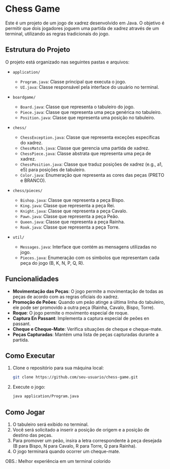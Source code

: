 # Chess Game

Este é um projeto de um jogo de xadrez desenvolvido em Java. O objetivo é permitir que dois jogadores joguem uma partida de xadrez através de um terminal, utilizando as regras tradicionais do jogo.

## Estrutura do Projeto

O projeto está organizado nas seguintes pastas e arquivos:

- `application/`
  - `Program.java`: Classe principal que executa o jogo.
  - `UI.java`: Classe responsável pela interface do usuário no terminal.

- `boardgame/`
  - `Board.java`: Classe que representa o tabuleiro do jogo.
  - `Piece.java`: Classe que representa uma peça genérica no tabuleiro.
  - `Position.java`: Classe que representa uma posição no tabuleiro.

- `chess/`
  - `ChessException.java`: Classe que representa exceções específicas do xadrez.
  - `ChessMatch.java`: Classe que gerencia uma partida de xadrez.
  - `ChessPiece.java`: Classe abstrata que representa uma peça de xadrez.
  - `ChessPosition.java`: Classe que traduz posições de xadrez (e.g., a1, e5) para posições de tabuleiro.
  - `Color.java`: Enumeração que representa as cores das peças (PRETO e BRANCO).

- `chess/pieces/`
  - `Bishop.java`: Classe que representa a peça Bispo.
  - `King.java`: Classe que representa a peça Rei.
  - `Knight.java`: Classe que representa a peça Cavalo.
  - `Pawn.java`: Classe que representa a peça Peão.
  - `Queen.java`: Classe que representa a peça Rainha.
  - `Rook.java`: Classe que representa a peça Torre.

- `util/`
  - `Messages.java`: Interface que contém as mensagens utilizadas no jogo.
  - `Pieces.java`: Enumeração com os simbolos que representam cada peça do jogo (B, K, N, P, Q, R).

## Funcionalidades

- **Movimentação das Peças**: O jogo permite a movimentação de todas as peças de acordo com as regras oficiais do xadrez.
- **Promoção de Peões**: Quando um peão atinge a última linha do tabuleiro, ele pode ser promovido a outra peça (Rainha, Cavalo, Bispo, Torre).
- **Roque**: O jogo permite o movimento especial de roque.
- **Captura En Passant**: Implementa a captura especial de peões en passant.
- **Cheque e Cheque-Mate**: Verifica situações de cheque e cheque-mate.
- **Peças Capturadas**: Mantém uma lista de peças capturadas durante a partida.

## Como Executar

1. Clone o repositório para sua máquina local:
   ```bash
   git clone https://github.com/seu-usuario/chess-game.git

2. Execute o jogo:
   ```bash
   java application/Program.java

## Como Jogar
1. O tabuleiro será exibido no terminal.
2. Você será solicitado a inserir a posição de origem e a posição de destino das peças.
3. Para promover um peão, insira a letra correspondente à peça desejada (B para Bispo, N para Cavalo, R para Torre, Q para Rainha).
4. O jogo terminará quando ocorrer um cheque-mate.

OBS.: Melhor experiência em um terminal colorido

